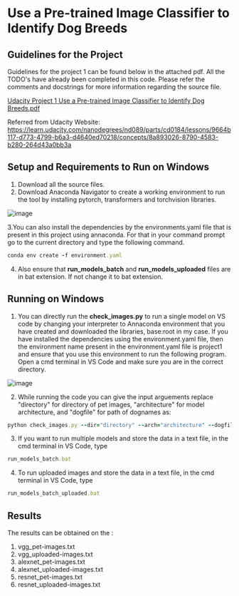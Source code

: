 <h1>Use a Pre-trained Image Classifier to Identify Dog Breeds</h1>

<h2>Guidelines for the Project</h2>

Guidelines for the project 1 can be found below in the attached pdf. All the TODO's have already been completed in this code. Please refer the comments and docstrings for more information regarding the source file.

[Udacity Project 1 Use a Pre-trained Image Classifier to Identify Dog Breeds.pdf](https://github.com/PranavDarshan/Udacity-Projects/files/13260318/Udacity.Project.1.Use.a.Pre-trained.Image.Classifier.to.Identify.Dog.Breeds.pdf)

Referred from Udacity Website: 
https://learn.udacity.com/nanodegrees/nd089/parts/cd0184/lessons/9664b117-d773-4799-b6a3-d4640ed70218/concepts/8a893026-8790-4583-b280-264d43a0bb3a

<h2>Setup and Requirements to Run on Windows</h2>

1. Download all the source files.
2. Download Anaconda Navigator to create a working environment to run the tool by installing pytorch, transformers and torchvision libraries.
 
 ![image](https://github.com/PranavDarshan/Udacity-Projects/assets/65911046/1b4dd7cd-1185-4532-9a4a-e7cafe9d0461)

3.You can also install the dependencies by the environments.yaml file that is present in this project using annaconda. For that in your command prompt go to the current directory and type the following command. 
  ```ruby
conda env create -f environment.yaml
```
4. Also ensure that <b>run_models_batch</b> and <b>run_models_uploaded</b> files are in bat extension. If not change it to bat extension.

<h2>Running on Windows</h2>

1. You can directly run the <b>check_images.py</b> to run a single model on VS code by changing your interpreter to Annaconda environment that you have created and downloaded the libraries, base:root in my case. If you have installed the dependencies using the environment.yaml file, then the environment name present in the environment.yaml file is project1 and ensure that you use this environment to run the following program. Open a cmd terminal in VS Code and make sure you are in the correct directory.

![image](https://github.com/PranavDarshan/Udacity-Projects/assets/65911046/d08d4a11-73c6-4a62-8f15-5d08e285ade4)


2. While running the code you can give the input arguements
   replace "directory" for directory of pet images, "architecture" for model architecture, and "dogfile" for path of dognames as:
  ```ruby
python check_images.py --dir="directory" --arch="architecture" --dogfile="dogfile" 
```
 3. If you want to run multiple models and store the data in a text file, in the cmd terminal in VS Code, type
  ```ruby
run_models_batch.bat
```

4. To run uploaded images and store the data in a text file, in the cmd terminal in VS Code, type
  ```ruby
run_models_batch_uploaded.bat
```
<h2>Results</h2>

The results can be obtained on the :
1. vgg_pet-images.txt
2. vgg_uploaded-images.txt
3. alexnet_pet-images.txt
4. alexnet_uploaded-images.txt
5. resnet_pet-images.txt
6. resnet_uploaded-images.txt
